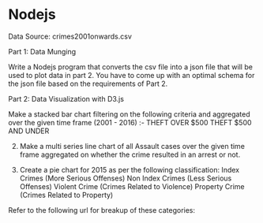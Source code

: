 # Nodejs

Data Source: crimes2001onwards.csv



Part 1: Data Munging

Write a Nodejs program that converts the csv file into a json file that will be used to plot data in part 2. You have to come up with an optimal schema for the json file based on the requirements of Part 2.

Part 2: Data Visualization with D3.js

Make a stacked bar chart filtering on the following criteria and aggregated over the given time frame (2001 - 2016) :-
THEFT OVER $500
THEFT $500 AND UNDER

2.   Make a multi series line chart of all Assault cases over the given time frame aggregated    on whether the crime resulted in an arrest or not.

3.  Create a pie chart for 2015 as per the following classification:
Index Crimes (More Serious Offenses)
Non Index Crimes (Less Serious Offenses)
Violent Crime (Crimes Related to Violence)
Property Crime (Crimes Related to Property)

Refer to the following url for breakup of these categories:
